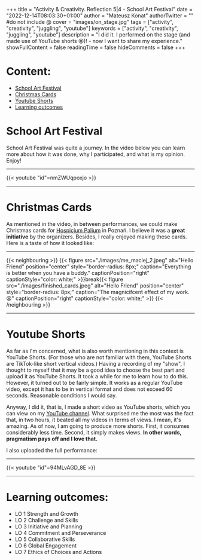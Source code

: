 +++
title = "Activity & Creativity. Reflection 5|4 - School Art Festival"
date = "2022-12-14T08:03:30+01:00"
author = "Mateusz Konat"
authorTwitter = "" #do not include @
cover = "images/on_stage.jpg"
tags = ["activity", "creativity", "juggling", "youtube"]
keywords = ["activity", "creativity", "juggling", "youtube"]
description = "I did it. I performed on the stage (and made use of YouTube shorts 😝)! - now I want to share my experience."
showFullContent = false
readingTime = false
hideComments = false
+++

# Content:
- [School Art Festival](#school-art-festival)
- [Christmas Cards](#christmas-cards)
- [Youtube Shorts](#youtube-shorts)
- [Learning outcomes]()

# School Art Festival
School Art Festival was quite a journey. In the video below you can learn more about how it was done, why I participated, and what is my opinion. Enjoy!

***
{{< youtube "id"=nmZWUqpoxjo >}}
*** 

# Christmas Cards
As mentioned in the video, in between performances, we could make Christmas cards for [Hospicjum Palium](https://hospicjum-palium.pl) in Poznań. I believe it was a **great initiative** by the organizers. Besides, I really enjoyed making these cards. Here is a taste of how it looked like:

***
{{< neighbouring >}}
{{< figure src="./images/me_maciej_2.jpeg" alt="Hello Friend" position="center" style="border-radius: 8px;" caption="Everything is better when you have a buddy." captionPosition="right" captionStyle="color: white;" >}}break{{< figure src="./images/finished_cards.jpeg" alt="Hello Friend" position="center" style="border-radius: 8px;" caption="The magnicifcent effect of my work. 😩" captionPosition="right" captionStyle="color: white;" >}}
{{< /neighbouring >}}
***

# Youtube Shorts
As far as I'm concerned, what is also worth mentioning in this context is YouTube Shorts. (For those who are not familiar with them, YouTube Shorts are TikTok-like short vertical videos.) Having a recording of my "show", I thought to myself that it may be a good idea to choose the best part and upload it as YouTube Shorts. It took a while for me to learn how to do this. However, it turned out to be fairly simple. It works as a regular YouTube video, except it has to be in vertical format and does not exceed 60 seconds. Reasonable conditions I would say.

Anyway, I did it, that is, I made a short video as YouTube shorts, which you can view on my [YouTube channel](https://www.youtube.com/shorts/eiIcI5p7xZw). What surprised me the most was the fact that, in two hours, it beated all my videos in terms of views. I mean, it's amazing. As of now, I am going to produce more shorts. First, it consumes considerably less time. Second, it simply makes views. **In other words, pragmatism pays off and I love that.**

I also uploaded the full performance:

***
{{< youtube "id"=94MLvAGD_8E >}}
*** 

# Learning outcomes:
- LO 1 Strength and Growth
- LO 2 Challenge and Skills
- LO 3 Initiative and Planning
- LO 4 Commitment and Perseverance
- LO 5 Collaborative Skills
- LO 6 Global Engagement
- LO 7 Ethics of Choices and Actions
